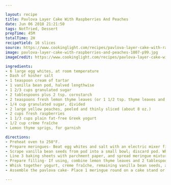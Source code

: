 ```yaml
---

layout: recipe
title: Pavlova Layer Cake With Raspberries And Peaches
date: Jun 06 2018 21:21:50
tags: NotTried, Dessert
prepTime: 45M
totalTime: 2H
recipeYield: 16 slices
source: https://www.cookinglight.com/recipes/pavlova-layer-cake-with-raspberries-and-peaches
image: pavlova-layer-cake-with-raspberries-and-peaches-1807-p99.jpg
imageCredit: https://www.cookinglight.com/recipes/pavlova-layer-cake-with-raspberries-and-peaches

ingredients:
- 6 large egg whites, at room temperature
- Dash of kosher salt
- 1 teaspoon cream of tartar
- 1 vanilla bean pod, halved lengthwise
- 1 2/3 cups granulated sugar
- 2 tablespoons plus 2 tsp. cornstarch
- 2 teaspoons fresh lemon thyme leaves (or 1 1/2 tsp. thyme leaves and 1/2 tsp. lemon zest) (optional)
- 1/4 cup granulated sugar, divided
- 2 large yellow peaches, peeled and thinly sliced (about 8 oz.)
- 2 cups fresh raspberries
- 1 1/3 cups plain fat-free Greek yogurt
- 1/2 cup crème fraîche
- Lemon thyme sprigs, for garnish

directions:
- Preheat oven to 250°F.
- Prepare meringues- Beat egg whites and salt with an electric mixer fitted with whisk attachment on medium-high speed until foamy. Add cream of tartar; beat until soft peaks form.
- Scrape vanilla bean seeds from pod into a small bowl; discard pod. Whisk together sugar, cornstarch, and half of the vanilla seeds in a second small bowl. Set aside remaining vanilla seeds. Gradually add sugar mixture to egg white mixture, beating on medium-high speed until stiff, shiny peaks form, about 5 minutes (do not overbeat).
- Line 3 baking sheets with parchment paper, and spread meringue mixture into 3 (8-inch) circles on prepared baking sheets. Bake at 250°F 1 hour and 15 minutes. Turn oven off, and open oven door just slightly. Let meringues stand in oven 30 minutes.
- Prepare filling- If using, combine lemon thyme leaves and 2 tablespoons sugar in a small bowl; rub mixture together using your fingertips. Place peach slices in one bowl and raspberries in a second bowl. Sprinkle sugar mixture evenly over peaches and raspberries; toss each to combine.
- Whisk together yogurt, crème fraîche, remaining vanilla bean seeds, and remaining 2 tablespoons sugar in a small bowl until smooth.
- Assemble the pavlova cake- Place 1 meringue round on a cake stand or platter. Spread with a thin layer of yogurt mixture, and top with about three-fourths of the peaches. Top with second meringue round. Spread with a thin layer of yogurt mixture and top with about three-fourths of the raspberries. Top with third meringue round. Spread with remaining yogurt mixture, and arrange remaining peaches and raspberries on top of pavlova cake. Garnish with lemon thyme sprigs. Serve immediately.

---
```

